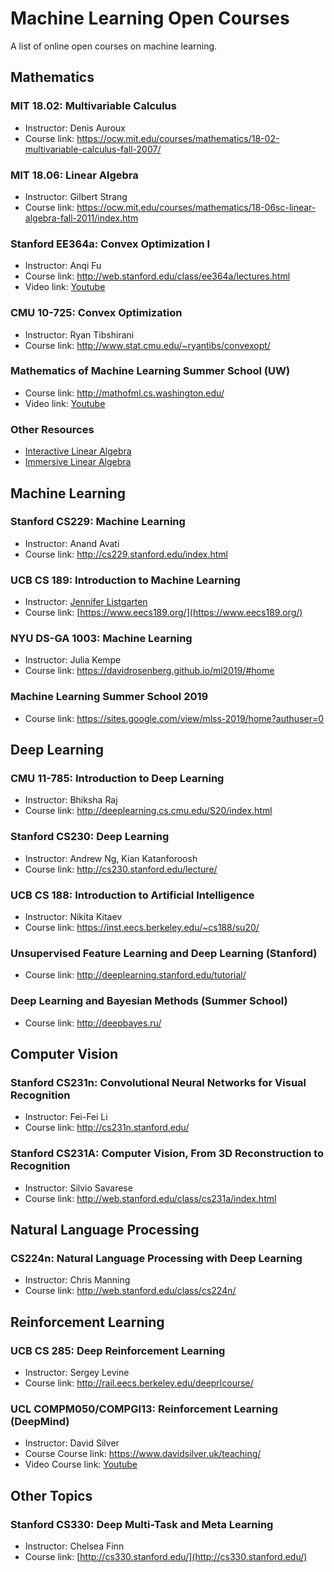 # Machine Learning Open Courses
A list of online open courses on machine learning.

## Mathematics

### MIT 18.02: Multivariable Calculus
* Instructor: Denis Auroux
* Course link: https://ocw.mit.edu/courses/mathematics/18-02-multivariable-calculus-fall-2007/

### MIT 18.06: Linear Algebra
* Instructor: Gilbert Strang
* Course link: https://ocw.mit.edu/courses/mathematics/18-06sc-linear-algebra-fall-2011/index.htm

### Stanford EE364a: Convex Optimization I
* Instructor: Anqi Fu
* Course link: http://web.stanford.edu/class/ee364a/lectures.html
* Video link: [Youtube](https://www.youtube.com/playlist?list=PL3940DD956CDF0622)

### CMU 10-725: Convex Optimization

* Instructor: Ryan Tibshirani
* Course link: http://www.stat.cmu.edu/~ryantibs/convexopt/

### Mathematics of Machine Learning Summer School (UW)

* Course link: http://mathofml.cs.washington.edu/
* Video link: [Youtube](https://www.youtube.com/watch?v=3wbLr-NnIKI&list=PLTPQEx-31JXhguCush5J7OGnEORofoCW9)

### Other Resources
* [Interactive Linear Algebra](https://textbooks.math.gatech.edu/ila/index.html)
* [Immersive Linear Algebra](http://immersivemath.com/ila/index.html)

## Machine Learning

### Stanford CS229: Machine Learning

* Instructor: Anand Avati
* Course link: http://cs229.stanford.edu/index.html

### UCB CS 189: Introduction to Machine Learning
* Instructor: [Jennifer Listgarten](http://www.jennifer.listgarten.com/)
* Course link: [https://www.eecs189.org/](https://www.eecs189.org/)

### NYU DS-GA 1003: Machine Learning
* Instructor: Julia Kempe
* Course link: https://davidrosenberg.github.io/ml2019/#home

### Machine Learning Summer School 2019
* Course link: https://sites.google.com/view/mlss-2019/home?authuser=0

## Deep Learning

### CMU 11-785: Introduction to Deep Learning

* Instructor: Bhiksha Raj
* Course link: http://deeplearning.cs.cmu.edu/S20/index.html

### Stanford CS230: Deep Learning
* Instructor: Andrew Ng, Kian Katanforoosh
* Course link: http://cs230.stanford.edu/lecture/

### UCB CS 188: Introduction to Artificial Intelligence
* Instructor: Nikita Kitaev
* Course link: https://inst.eecs.berkeley.edu/~cs188/su20/

### Unsupervised Feature Learning and Deep Learning (Stanford)
* Course link: http://deeplearning.stanford.edu/tutorial/

### Deep Learning and Bayesian Methods (Summer School)

* Course link: http://deepbayes.ru/

## Computer Vision

### Stanford CS231n: Convolutional Neural Networks for Visual Recognition
* Instructor: Fei-Fei Li
* Course link: http://cs231n.stanford.edu/


### Stanford CS231A: Computer Vision, From 3D Reconstruction to Recognition
* Instructor: Silvio Savarese
* Course link: http://web.stanford.edu/class/cs231a/index.html

## Natural Language Processing

### CS224n: Natural Language Processing with Deep Learning
* Instructor: Chris Manning
* Course link: http://web.stanford.edu/class/cs224n/

## Reinforcement Learning

### UCB CS 285: Deep Reinforcement Learning
* Instructor: Sergey Levine
* Course link: http://rail.eecs.berkeley.edu/deeprlcourse/

### UCL COMPM050/COMPGI13: Reinforcement Learning (DeepMind)
* Instructor: David Silver
* Course Course link: https://www.davidsilver.uk/teaching/
* Video Course link: [Youtube](https://www.youtube.com/watch?v=2pWv7GOvuf0)

## Other Topics

### Stanford CS330: Deep Multi-Task and Meta Learning
* Instructor: Chelsea Finn
* Course link: [http://cs330.stanford.edu/](http://cs330.stanford.edu/)

